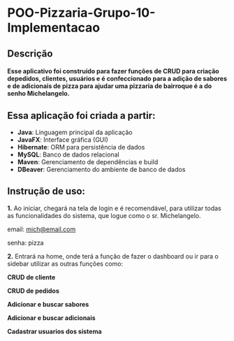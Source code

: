 # POO-Pizzaria-Grupo-10-Implementacao

## Descrição

#### Esse aplicativo foi construído para fazer funções de CRUD para criação depedidos, clientes, usuários e é confeccionado para a adição de sabores e de adicionais de pizza para ajudar uma pizzaria de bairroque é a do senho Michelangelo.

## Essa aplicação foi criada a partir: 
- **Java**: Linguagem principal da aplicação
- **JavaFX**: Interface gráfica (GUI)
- **Hibernate**: ORM para persistência de dados
- **MySQL**: Banco de dados relacional
- **Maven**: Gerenciamento de dependências e build
- **DBeaver**: Gerenciamento do ambiente de banco de dados

## Instrução de uso: 

**1.**  Ao iniciar, chegará na tela de login e é recomendável, para utilizar todas as funcionalidades do sistema, que logue como o sr. Michelangelo.

email: mich@email.com

senha: pizza

**2.** Entrará na home, onde terá a função de fazer o dashboard ou ir para o sidebar utilizar as outras funções como: 

**CRUD de cliente**

**CRUD de pedidos**

**Adicionar e buscar sabores**

**Adicionar e buscar adicionais**

**Cadastrar usuarios dos sistema**
